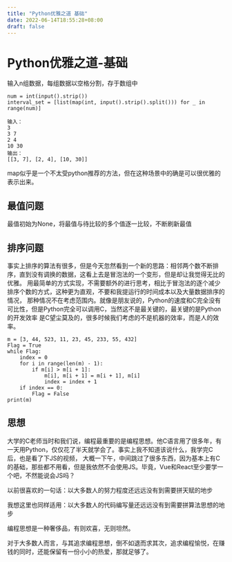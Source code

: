 ```yaml
---
title: "Python优雅之道 基础"
date: 2022-06-14T18:55:28+08:00
draft: false
---
```

# Python优雅之道-基础

输入n组数据，每组数据以空格分割，存于数组中
```Python3
num = int(input().strip())
interval_set = [list(map(int, input().strip().split())) for _ in range(num)]
```
```angular2html
输入：
3
3 7
2 4
10 30
输出：
[[3, 7], [2, 4], [10, 30]]
```
map似乎是一个不太受python推荐的方法，但在这种场景中的确是可以很优雅的表示出来。

## 最值问题
最值初始为None，将最值与待比较的多个值逐一比较，不断刷新最值

## 排序问题
事实上排序的算法有很多，但是今天忽然看到一个新的思路：相邻两个数不断排序，直到没有调换的数据，这看上去是冒泡法的一个变形，但是却让我觉得无比的优雅。
用最简单的方式实现，不需要额外的进行思考，相比于冒泡法的逐个减少排序个数的方式，这种更为直观，不要和我提运行的时间成本以及大量数据排序的情况，
那种情况不在考虑范围内。就像是朋友说的，Python的速度和C完全没有可比性，但是Python完全可以调用C，当然这不是最关键的，最关键的是Python的开发效率
是C望尘莫及的，很多时候我们考虑的不是机器的效率，而是人的效率。
```Python3
m = [3, 44, 523, 11, 23, 45, 233, 55, 432]
Flag = True
while Flag:
    index = 0
    for i in range(len(m) - 1):
        if m[i] > m[i + 1]:
            m[i], m[i + 1] = m[i + 1], m[i]
            index = index + 1
    if index == 0:
        Flag = False
print(m)
```
## 思想
大学的C老师当时和我们说，编程最重要的是编程思想。他C语言用了很多年，有一天用Python，仅仅花了半天就学会了。事实上我不知道该说什么，我学完C后，也是看了下JS的视频，
大概一下午，中间跳过了很多东西，因为基本上有C的基础，那些都不用看，但是我依然不会使用JS。毕竟，Vue和React至少要学一个吧，不然能说会JS吗？

以前很喜欢的一句话：以大多数人的努力程度还远远没有到需要拼天赋的地步

我想这里也同样适用：以大多数人的代码编写量还远远没有到需要拼算法思想的地步

编程思想是一种奢侈品，有则欢喜，无则坦然。

对于大多数人而言，与其追求编程思想，倒不如退而求其次，追求编程愉悦，在赚钱的同时，还能保留有一份小小的热爱，那就足够了。
